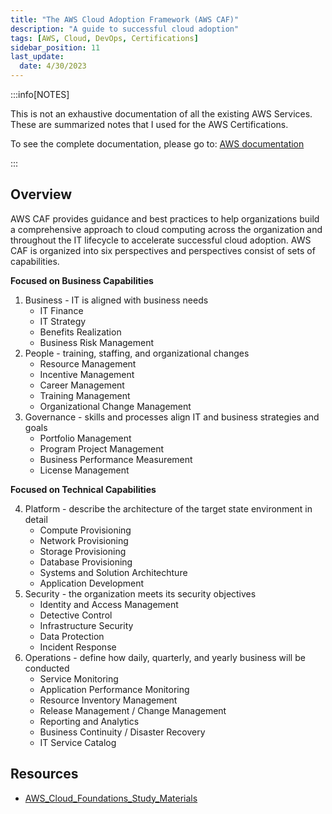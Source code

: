 ```yaml
---
title: "The AWS Cloud Adoption Framework (AWS CAF)"
description: "A guide to successful cloud adoption"
tags: [AWS, Cloud, DevOps, Certifications]
sidebar_position: 11
last_update:
  date: 4/30/2023
---
```


:::info[NOTES]

This is not an exhaustive documentation of all the existing AWS Services. These are summarized notes that I used for the AWS Certifications.

To see the complete documentation, please go to: [AWS documentation](https://docs.aws.amazon.com/)

:::


## Overview 

AWS CAF provides guidance and best practices to help organizations build a comprehensive approach to cloud computing across the organization and throughout the IT lifecycle to accelerate successful cloud adoption. AWS CAF is organized into six perspectives and perspectives consist of sets of capabilities.
  
**Focused on Business Capabilities**

1. Business - IT is aligned with business needs
    - IT Finance
    - IT Strategy
    - Benefits Realization
    - Business Risk Management
2. People - training, staffing, and organizational changes
    - Resource Management
    - Incentive Management
    - Career Management
    - Training Management
    - Organizational Change Management
3. Governance - skills and processes align IT and business strategies and goals
    - Portfolio Management
    - Program Project Management
    - Business Performance Measurement
    - License Management

**Focused on Technical Capabilities**

4. Platform - describe the architecture of the target state environment in detail
    - Compute Provisioning
    - Network Provisioning
    - Storage Provisioning
    - Database Provisioning
    - Systems and Solution Architechture
    - Application Development
5. Security - the organization meets its security objectives
    - Identity and Access Management
    - Detective Control
    - Infrastructure Security
    - Data Protection
    - Incident Response
6. Operations - define how daily, quarterly, and yearly business will be conducted
    - Service Monitoring
    - Application Performance Monitoring
    - Resource Inventory Management
    - Release Management / Change Management
    - Reporting and Analytics
    - Business Continuity / Disaster Recovery
    - IT Service Catalog

## Resources 

- [AWS_Cloud_Foundations_Study_Materials](https://github.com/bundickm/AWS_Cloud_Foundations_Study_Materials/blob/master/Module%202%20Notes.md)
